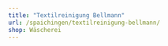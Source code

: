 ```yaml
---
title: "Textilreinigung Bellmann"
url: /spaichingen/textilreinigung-bellmann/
shop: Wäscherei
---
```

